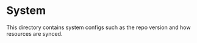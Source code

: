 # System


This directory contains system configs such as the repo version and how resources are synced.
